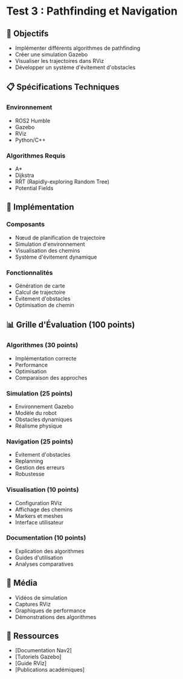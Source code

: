 # Test 3 : Pathfinding et Navigation

## 🎯 Objectifs
- Implémenter différents algorithmes de pathfinding
- Créer une simulation Gazebo
- Visualiser les trajectoires dans RViz
- Développer un système d'évitement d'obstacles

## 📋 Spécifications Techniques

### Environnement
- ROS2 Humble
- Gazebo
- RViz
- Python/C++

### Algorithmes Requis
- A*
- Dijkstra
- RRT (Rapidly-exploring Random Tree)
- Potential Fields

## 🔧 Implémentation

### Composants
- Nœud de planification de trajectoire
- Simulation d'environnement
- Visualisation des chemins
- Système d'évitement dynamique

### Fonctionnalités
- Génération de carte
- Calcul de trajectoire
- Évitement d'obstacles
- Optimisation de chemin

## 📊 Grille d'Évaluation (100 points)

### Algorithmes (30 points)
- Implémentation correcte
- Performance
- Optimisation
- Comparaison des approches

### Simulation (25 points)
- Environnement Gazebo
- Modèle du robot
- Obstacles dynamiques
- Réalisme physique

### Navigation (25 points)
- Évitement d'obstacles
- Replanning
- Gestion des erreurs
- Robustesse

### Visualisation (10 points)
- Configuration RViz
- Affichage des chemins
- Markers et meshes
- Interface utilisateur

### Documentation (10 points)
- Explication des algorithmes
- Guides d'utilisation
- Analyses comparatives

## 📸 Média
- Vidéos de simulation
- Captures RViz
- Graphiques de performance
- Démonstrations des algorithmes

## 🔗 Ressources
- [Documentation Nav2]
- [Tutoriels Gazebo]
- [Guide RViz]
- [Publications académiques]
